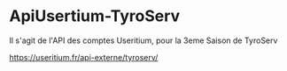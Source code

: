 # ApiUsertium-TyroServ 

Il s'agit de l'API des comptes Useritium, pour la 3eme Saison de TyroServ 

https://useritium.fr/api-externe/tyroserv/

